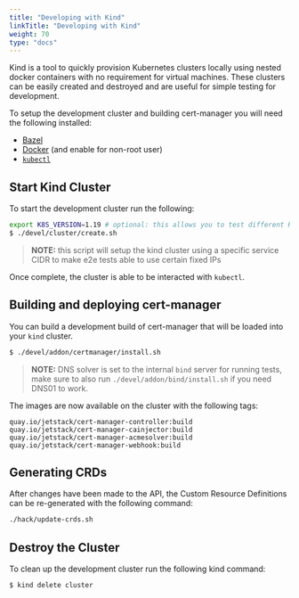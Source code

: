 ```yaml
---
title: "Developing with Kind"
linkTitle: "Developing with Kind"
weight: 70
type: "docs"
---
```


Kind is a tool to quickly provision Kubernetes clusters locally using nested
docker containers with no requirement for virtual machines. These clusters can
be easily created and destroyed and are useful for simple testing for
development.

To setup the development cluster and building cert-manager you will need the
following installed:

- [Bazel](https://docs.bazel.build/versions/master/install.html)
- [Docker](https://store.docker.com/search?type=edition&offering=community) (and
  enable for non-root user)
- [`kubectl`](https://kubernetes.io/docs/tasks/tools/install-kubectl/)

## Start Kind Cluster

To start the development cluster run the following:

```bash
export K8S_VERSION=1.19 # optional: this allows you to test different Kubernetes versions
$ ./devel/cluster/create.sh
```

> **NOTE:** this script will setup the kind cluster using a specific service CIDR to make e2e tests able to use certain fixed IPs

Once complete, the cluster is able to be interacted with `kubectl`.

## Building and deploying cert-manager

You can build a development build of cert-manager that will be loaded into your
`kind` cluster.

```bash
$ ./devel/addon/certmanager/install.sh 
```

> **NOTE:** DNS solver is set to the internal `bind` server for running tests, make sure to also run `./devel/addon/bind/install.sh` if you need DNS01 to work.

The images are now available on the cluster with the following tags:

```
quay.io/jetstack/cert-manager-controller:build
quay.io/jetstack/cert-manager-cainjector:build
quay.io/jetstack/cert-manager-acmesolver:build
quay.io/jetstack/cert-manager-webhook:build
```

## Generating CRDs

After changes have been made to the API, the Custom Resource Definitions can be
re-generated with the following command:

```bash
./hack/update-crds.sh
```

## Destroy the Cluster

To clean up the development cluster run the following kind command:

```bash
$ kind delete cluster
```
